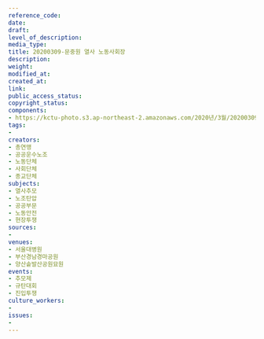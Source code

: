 ```yaml
---
reference_code: 
date: 
draft: 
level_of_description: 
media_type: 
title: 20200309-문중원 열사 노동사회장
description: 
weight: 
modified_at: 
created_at: 
link: 
public_access_status: 
copyright_status: 
components:
- https://kctu-photo.s3.ap-northeast-2.amazonaws.com/2020년/3월/20200309-문중원+열사+노동사회장/4_CTU4269.jpg
tags:
- 
creators:
- 총연맹
- 공공운수노조
- 노동단체
- 사회단체
- 종교단체
subjects:
- 열사추모
- 노조탄압
- 공공부문
- 노동안전
- 현장투쟁
sources:
- 
venues:
- 서울대병원
- 부산경남경마공원
- 양산솥발산공원묘원
events:
- 추모제
- 규탄대회
- 진입투쟁
culture_workers:
- 
issues:
- 
---
```

